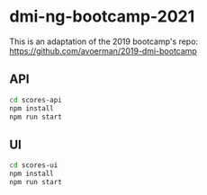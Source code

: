# dmi-ng-bootcamp-2021

This is an adaptation of the 2019 bootcamp's repo: https://github.com/avoerman/2019-dmi-bootcamp

## API

```sh
cd scores-api
npm install
npm run start
```

## UI

```sh
cd scores-ui
npm install
npm run start
```

